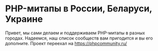 # PHP-митапы в России, Беларуси, Украине 
Привет, мы сами делаем и поддерживаем PHP-митапы в разных городах. Надеемся, наш список сообществ вам пригодится и вы его дополните. Проект переехал на https://phpcommunity.ru/

<!-- START doctoc generated TOC please keep comment here to allow auto update -->
<!-- DON'T EDIT THIS SECTION, INSTEAD RE-RUN doctoc TO UPDATE -->
